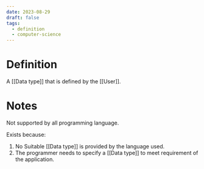 ```yaml
---
date: 2023-08-29
draft: false
tags:
  - definition
  - computer-science 
---
```


# Definition

A [[Data type]] that is defined by the [[User]].

# Notes

Not supported by all programming language.

Exists because:
1. No Suitable [[Data type]] is provided by the language used.
2. The programmer needs to specify a [[Data type]] to meet requirement of the application.